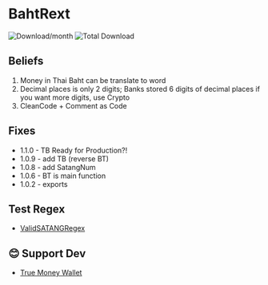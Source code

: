 # BahtRext

![Download/month](https://img.shields.io/npm/dm/bahtrext.svg)
![Total Download](https://img.shields.io/npm/dt/bahtrext.svg)

## Beliefs
1. Money in Thai Baht can be translate to word
2. Decimal places is only 2 digits; Banks stored 6 digits of decimal places if you want more digits, use Crypto
3. CleanCode + Comment as Code

## Fixes
- 1.1.0 - TB Ready for Production?!
- 1.0.9 - add TB (reverse BT)
- 1.0.8 - add SatangNum
- 1.0.6 - BT is main function
- 1.0.2 - exports

## Test Regex
- [ValidSATANGRegex](https://regex101.com/r/yVvsFN/1)

## 😊 Support Dev
- [True Money Wallet](https://tmn.app.link/txb6QYGBcIb)
